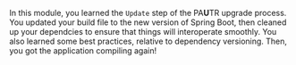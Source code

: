 In this module, you learned the `Update` step of the PA**U**TR upgrade process. You updated your build file to the new version of Spring Boot, then cleaned up your dependcies to ensure that things will interoperate smoothly. You also learned some best practices, relative to dependency versioning. Then, you got the application compiling again!
